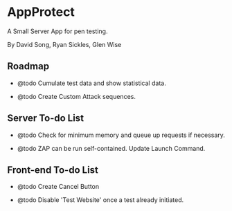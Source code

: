 # AppProtect
A Small Server App for pen testing.

By David Song, Ryan Sickles, Glen Wise

## Roadmap
- @todo Cumulate test data and show statistical data.

- @todo Create Custom Attack sequences.

## Server To-do List
- @todo Check for minimum memory and queue up requests if necessary.

- @todo ZAP can be run self-contained. Update Launch Command.

## Front-end To-do List
- @todo Create Cancel Button
 
- @todo Disable 'Test Website' once a test already initiated.

